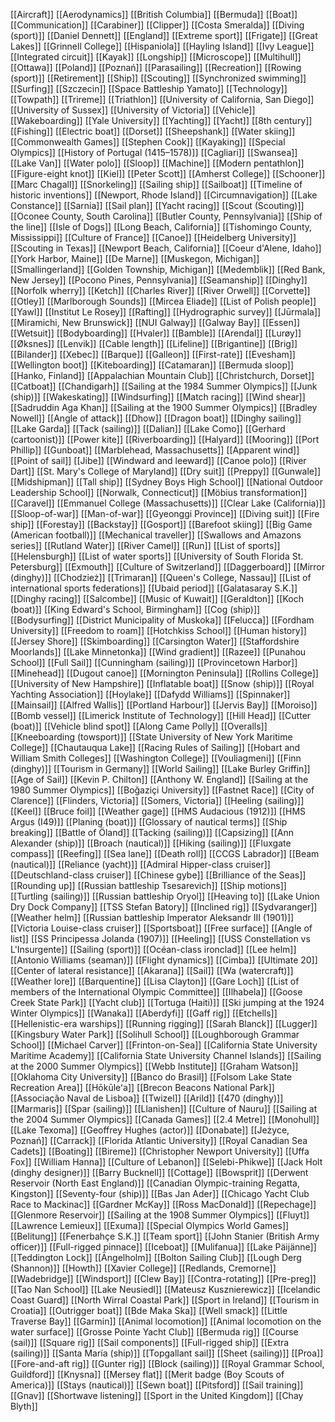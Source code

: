[[Aircraft]]
[[Aerodynamics]]
[[British Columbia]]
[[Bermuda]]
[[Boat]]
[[Communication]]
[[Carabiner]]
[[Clipper]]
[[Costa Smeralda]]
[[Diving (sport)]]
[[Daniel Dennett]]
[[England]]
[[Extreme sport]]
[[Frigate]]
[[Great Lakes]]
[[Grinnell College]]
[[Hispaniola]]
[[Hayling Island]]
[[Ivy League]]
[[Integrated circuit]]
[[Kayak]]
[[Longship]]
[[Microscope]]
[[Multihull]]
[[Ottawa]]
[[Poland]]
[[Poznań]]
[[Parasailing]]
[[Recreation]]
[[Rowing (sport)]]
[[Retirement]]
[[Ship]]
[[Scouting]]
[[Synchronized swimming]]
[[Surfing]]
[[Szczecin]]
[[Space Battleship Yamato]]
[[Technology]]
[[Towpath]]
[[Trireme]]
[[Triathlon]]
[[University of California, San Diego]]
[[University of Sussex]]
[[University of Victoria]]
[[Vehicle]]
[[Wakeboarding]]
[[Yale University]]
[[Yachting]]
[[Yacht]]
[[8th century]]
[[Fishing]]
[[Electric boat]]
[[Dorset]]
[[Sheepshank]]
[[Water skiing]]
[[Commonwealth Games]]
[[Stephen Cook]]
[[Kayaking]]
[[Special Olympics]]
[[History of Portugal (1415–1578)]]
[[Cagliari]]
[[Swansea]]
[[Lake Van]]
[[Water polo]]
[[Sloop]]
[[Machine]]
[[Modern pentathlon]]
[[Figure-eight knot]]
[[Kiel]]
[[Peter Scott]]
[[Amherst College]]
[[Schooner]]
[[Marc Chagall]]
[[Snorkeling]]
[[Sailing ship]]
[[Sailboat]]
[[Timeline of historic inventions]]
[[Newport, Rhode Island]]
[[Circumnavigation]]
[[Lake Constance]]
[[Sarnia]]
[[Sail plan]]
[[Yacht racing]]
[[Scout (Scouting)]]
[[Oconee County, South Carolina]]
[[Butler County, Pennsylvania]]
[[Ship of the line]]
[[Isle of Dogs]]
[[Long Beach, California]]
[[Tishomingo County, Mississippi]]
[[Culture of France]]
[[Canoe]]
[[Heidelberg University]]
[[Scouting in Texas]]
[[Newport Beach, California]]
[[Coeur d'Alene, Idaho]]
[[York Harbor, Maine]]
[[De Marne]]
[[Muskegon, Michigan]]
[[Smallingerland]]
[[Golden Township, Michigan]]
[[Medemblik]]
[[Red Bank, New Jersey]]
[[Pocono Pines, Pennsylvania]]
[[Seamanship]]
[[Dinghy]]
[[Norfolk wherry]]
[[Ketch]]
[[Charles River]]
[[River Orwell]]
[[Corvette]]
[[Otley]]
[[Marlborough Sounds]]
[[Mircea Eliade]]
[[List of Polish people]]
[[Yawl]]
[[Institut Le Rosey]]
[[Rafting]]
[[Hydrographic survey]]
[[Jūrmala]]
[[Miramichi, New Brunswick]]
[[NUI Galway]]
[[Galway Bay]]
[[Essen]]
[[Wetsuit]]
[[Bodyboarding]]
[[Hvaler]]
[[Bamble]]
[[Arendal]]
[[Lurøy]]
[[Øksnes]]
[[Lenvik]]
[[Cable length]]
[[Lifeline]]
[[Brigantine]]
[[Brig]]
[[Bilander]]
[[Xebec]]
[[Barque]]
[[Galleon]]
[[First-rate]]
[[Evesham]]
[[Wellington boot]]
[[Kiteboarding]]
[[Catamaran]]
[[Bermuda sloop]]
[[Hanko, Finland]]
[[Appalachian Mountain Club]]
[[Christchurch, Dorset]]
[[Catboat]]
[[Chandigarh]]
[[Sailing at the 1984 Summer Olympics]]
[[Junk (ship)]]
[[Wakeskating]]
[[Windsurfing]]
[[Match racing]]
[[Wind shear]]
[[Sadruddin Aga Khan]]
[[Sailing at the 1900 Summer Olympics]]
[[Bradley Nowell]]
[[Angle of attack]]
[[Dhow]]
[[Dragon boat]]
[[Dinghy sailing]]
[[Lake Garda]]
[[Tack (sailing)]]
[[Dalian]]
[[Lake Como]]
[[Gerhard (cartoonist)]]
[[Power kite]]
[[Riverboarding]]
[[Halyard]]
[[Mooring]]
[[Port Phillip]]
[[Gunboat]]
[[Marblehead, Massachusetts]]
[[Apparent wind]]
[[Point of sail]]
[[Jibe]]
[[Windward and leeward]]
[[Canoe polo]]
[[River Dart]]
[[St. Mary's College of Maryland]]
[[Dry suit]]
[[Preppy]]
[[Gunwale]]
[[Midshipman]]
[[Tall ship]]
[[Sydney Boys High School]]
[[National Outdoor Leadership School]]
[[Norwalk, Connecticut]]
[[Möbius transformation]]
[[Caravel]]
[[Emmanuel College (Massachusetts)]]
[[Clear Lake (California)]]
[[Sloop-of-war]]
[[Man-of-war]]
[[Gyeonggi Province]]
[[Diving suit]]
[[Fire ship]]
[[Forestay]]
[[Backstay]]
[[Gosport]]
[[Barefoot skiing]]
[[Big Game (American football)]]
[[Mechanical traveller]]
[[Swallows and Amazons series]]
[[Rutland Water]]
[[River Camel]]
[[Run]]
[[List of sports]]
[[Helensburgh]]
[[List of water sports]]
[[University of South Florida St. Petersburg]]
[[Exmouth]]
[[Culture of Switzerland]]
[[Daggerboard]]
[[Mirror (dinghy)]]
[[Chodzież]]
[[Trimaran]]
[[Queen's College, Nassau]]
[[List of international sports federations]]
[[Ubaid period]]
[[Galatasaray S.K.]]
[[Dinghy racing]]
[[Salcombe]]
[[Music of Kuwait]]
[[Geraldton]]
[[Koch (boat)]]
[[King Edward's School, Birmingham]]
[[Cog (ship)]]
[[Bodysurfing]]
[[District Municipality of Muskoka]]
[[Felucca]]
[[Fordham University]]
[[Freedom to roam]]
[[Hotchkiss School]]
[[Human history]]
[[Jersey Shore]]
[[Skimboarding]]
[[Carsington Water]]
[[Staffordshire Moorlands]]
[[Lake Minnetonka]]
[[Wind gradient]]
[[Razee]]
[[Punahou School]]
[[Full Sail]]
[[Cunningham (sailing)]]
[[Provincetown Harbor]]
[[Minehead]]
[[Dugout canoe]]
[[Mornington Peninsula]]
[[Rollins College]]
[[University of New Hampshire]]
[[Inflatable boat]]
[[Snow (ship)]]
[[Royal Yachting Association]]
[[Hoylake]]
[[Dafydd Williams]]
[[Spinnaker]]
[[Mainsail]]
[[Alfred Wallis]]
[[Portland Harbour]]
[[Jervis Bay]]
[[Moroiso]]
[[Bomb vessel]]
[[Limerick Institute of Technology]]
[[Hill Head]]
[[Cutter (boat)]]
[[Vehicle blind spot]]
[[Along Came Polly]]
[[Overalls]]
[[Kneeboarding (towsport)]]
[[State University of New York Maritime College]]
[[Chautauqua Lake]]
[[Racing Rules of Sailing]]
[[Hobart and William Smith Colleges]]
[[Washington College]]
[[Vouliagmeni]]
[[Finn (dinghy)]]
[[Tourism in Germany]]
[[World Sailing]]
[[Lake Burley Griffin]]
[[Age of Sail]]
[[Kevin P. Chilton]]
[[Anthony W. England]]
[[Sailing at the 1980 Summer Olympics]]
[[Boğaziçi University]]
[[Fastnet Race]]
[[City of Clarence]]
[[Flinders, Victoria]]
[[Somers, Victoria]]
[[Heeling (sailing)]]
[[Keel]]
[[Bruce foil]]
[[Weather gage]]
[[HMS Audacious (1912)]]
[[HMS Argus (I49)]]
[[Planing (boat)]]
[[Glossary of nautical terms]]
[[Ship breaking]]
[[Battle of Öland]]
[[Tacking (sailing)]]
[[Capsizing]]
[[Ann Alexander (ship)]]
[[Broach (nautical)]]
[[Hiking (sailing)]]
[[Fluxgate compass]]
[[Reefing]]
[[Sea lane]]
[[Death roll]]
[[CCGS Labrador]]
[[Beam (nautical)]]
[[Reliance (yacht)]]
[[Admiral Hipper-class cruiser]]
[[Deutschland-class cruiser]]
[[Chinese gybe]]
[[Brilliance of the Seas]]
[[Rounding up]]
[[Russian battleship Tsesarevich]]
[[Ship motions]]
[[Turtling (sailing)]]
[[Russian battleship Oryol]]
[[Heaving to]]
[[Lake Union Dry Dock Company]]
[[TSS Stefan Batory]]
[[Inclined rig]]
[[Sydvaranger]]
[[Weather helm]]
[[Russian battleship Imperator Aleksandr III (1901)]]
[[Victoria Louise-class cruiser]]
[[Sportsboat]]
[[Free surface]]
[[Angle of list]]
[[SS Principessa Jolanda (1907)]]
[[Heeling]]
[[USS Constellation vs L'Insurgente]]
[[Sailing (sport)]]
[[Océan-class ironclad]]
[[Lee helm]]
[[Antonio Williams (seaman)]]
[[Flight dynamics]]
[[Cimba]]
[[Ultimate 20]]
[[Center of lateral resistance]]
[[Akarana]]
[[Sail]]
[[Wa (watercraft)]]
[[Weather lore]]
[[Barquentine]]
[[Lisa Clayton]]
[[Gare Loch]]
[[List of members of the International Olympic Committee]]
[[Ilhabela]]
[[Goose Creek State Park]]
[[Yacht club]]
[[Tortuga (Haiti)]]
[[Ski jumping at the 1924 Winter Olympics]]
[[Wanaka]]
[[Aberdyfi]]
[[Gaff rig]]
[[Etchells]]
[[Hellenistic-era warships]]
[[Running rigging]]
[[Sarah Blanck]]
[[Lugger]]
[[Kingsbury Water Park]]
[[Solihull School]]
[[Loughborough Grammar School]]
[[Michael Carver]]
[[Frinton-on-Sea]]
[[California State University Maritime Academy]]
[[California State University Channel Islands]]
[[Sailing at the 2000 Summer Olympics]]
[[Webb Institute]]
[[Graham Watson]]
[[Oklahoma City University]]
[[Banco do Brasil]]
[[Folsom Lake State Recreation Area]]
[[Hōkūleʻa]]
[[Brecon Beacons National Park]]
[[Associação Naval de Lisboa]]
[[Twizel]]
[[Arild]]
[[470 (dinghy)]]
[[Marmaris]]
[[Spar (sailing)]]
[[Llanishen]]
[[Culture of Nauru]]
[[Sailing at the 2004 Summer Olympics]]
[[Canada Games]]
[[2.4 Metre]]
[[Monohull]]
[[Lake Texoma]]
[[Geoffrey Hughes (actor)]]
[[Donabate]]
[[Jeżyce, Poznań]]
[[Carrack]]
[[Florida Atlantic University]]
[[Royal Canadian Sea Cadets]]
[[Boating]]
[[Bireme]]
[[Christopher Newport University]]
[[Uffa Fox]]
[[William Hanna]]
[[Culture of Lebanon]]
[[Selebi-Phikwe]]
[[Jack Holt (dinghy designer)]]
[[Barry Bucknell]]
[[Cottage]]
[[Bowsprit]]
[[Derwent Reservoir (North East England)]]
[[Canadian Olympic-training Regatta, Kingston]]
[[Seventy-four (ship)]]
[[Bas Jan Ader]]
[[Chicago Yacht Club Race to Mackinac]]
[[Gardner McKay]]
[[Ross MacDonald]]
[[Repechage]]
[[Glenmore Reservoir]]
[[Sailing at the 1908 Summer Olympics]]
[[Fluyt]]
[[Lawrence Lemieux]]
[[Exuma]]
[[Special Olympics World Games]]
[[Belitung]]
[[Fenerbahçe S.K.]]
[[Team sport]]
[[John Stanier (British Army officer)]]
[[Full-rigged pinnace]]
[[Iceboat]]
[[Mulifanua]]
[[Lake Päijänne]]
[[Teddington Lock]]
[[Ängelholm]]
[[Bolton Sailing Club]]
[[Lough Derg (Shannon)]]
[[Howth]]
[[Xavier College]]
[[Redlands, Cremorne]]
[[Wadebridge]]
[[Windsport]]
[[Clew Bay]]
[[Contra-rotating]]
[[Pre-preg]]
[[Tao Nan School]]
[[Lake Neusiedl]]
[[Mateusz Kusznierewicz]]
[[Icelandic Coast Guard]]
[[North Wirral Coastal Park]]
[[Sport in Ireland]]
[[Tourism in Croatia]]
[[Outrigger boat]]
[[Bde Maka Ska]]
[[Well smack]]
[[Little Traverse Bay]]
[[Garmin]]
[[Animal locomotion]]
[[Animal locomotion on the water surface]]
[[Grosse Pointe Yacht Club]]
[[Bermuda rig]]
[[Course (sail)]]
[[Square rig]]
[[Sail components]]
[[Full-rigged ship]]
[[Extra (sailing)]]
[[Santa María (ship)]]
[[Topgallant sail]]
[[Sheet (sailing)]]
[[Proa]]
[[Fore-and-aft rig]]
[[Gunter rig]]
[[Block (sailing)]]
[[Royal Grammar School, Guildford]]
[[Knysna]]
[[Mersey flat]]
[[Merit badge (Boy Scouts of America)]]
[[Stays (nautical)]]
[[Sewn boat]]
[[Pitsford]]
[[Sail training]]
[[Gnav]]
[[Shortwave listening]]
[[Sport in the United Kingdom]]
[[Chay Blyth]]
